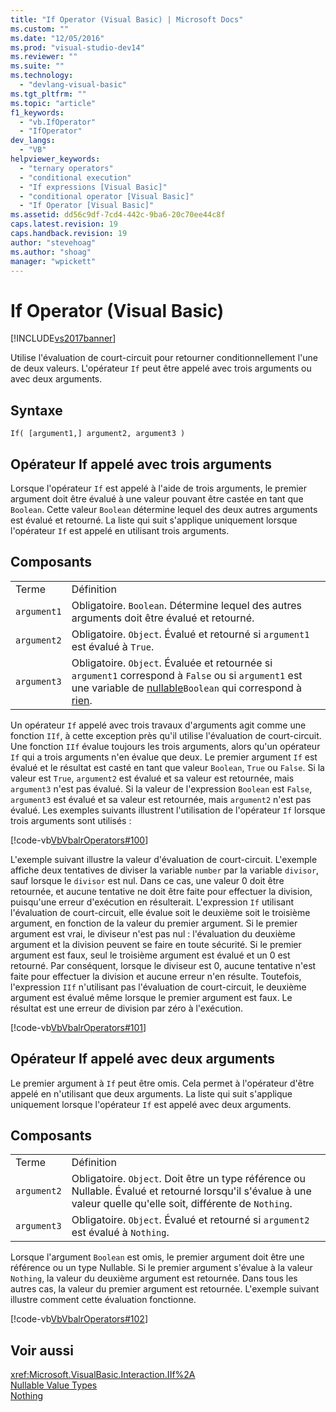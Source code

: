 ```yaml
---
title: "If Operator (Visual Basic) | Microsoft Docs"
ms.custom: ""
ms.date: "12/05/2016"
ms.prod: "visual-studio-dev14"
ms.reviewer: ""
ms.suite: ""
ms.technology: 
  - "devlang-visual-basic"
ms.tgt_pltfrm: ""
ms.topic: "article"
f1_keywords: 
  - "vb.IfOperator"
  - "IfOperator"
dev_langs: 
  - "VB"
helpviewer_keywords: 
  - "ternary operators"
  - "conditional execution"
  - "If expressions [Visual Basic]"
  - "conditional operator [Visual Basic]"
  - "If Operator [Visual Basic]"
ms.assetid: dd56c9df-7cd4-442c-9ba6-20c70ee44c8f
caps.latest.revision: 19
caps.handback.revision: 19
author: "stevehoag"
ms.author: "shoag"
manager: "wpickett"
---
```

# If Operator (Visual Basic)
[!INCLUDE[vs2017banner](../../../csharp/includes/vs2017banner.md)]

Utilise l'évaluation de court\-circuit pour retourner conditionnellement l'une de deux valeurs.  L'opérateur `If` peut être appelé avec trois arguments ou avec deux arguments.  
  
## Syntaxe  
  
```  
If( [argument1,] argument2, argument3 )  
```  
  
## Opérateur If appelé avec trois arguments  
 Lorsque l'opérateur `If` est appelé à l'aide de trois arguments, le premier argument doit être évalué à une valeur pouvant être castée en tant que `Boolean`.  Cette valeur `Boolean` détermine lequel des deux autres arguments est évalué et retourné.  La liste qui suit s'applique uniquement lorsque l'opérateur `If` est appelé en utilisant trois arguments.  
  
## Composants  
  
|||  
|-|-|  
|Terme|Définition|  
|`argument1`|Obligatoire.  `Boolean`.  Détermine lequel des autres arguments doit être évalué et retourné.|  
|`argument2`|Obligatoire.  `Object`.  Évalué et retourné si `argument1` est évalué à `True`.|  
|`argument3`|Obligatoire.  `Object`.  Évaluée et retournée si `argument1` correspond à `False` ou si `argument1` est une variable de [nullable](../../../visual-basic/programming-guide/language-features/data-types/nullable-value-types.md)`Boolean` qui correspond à [rien](../../../visual-basic/language-reference/nothing.md).|  
  
 Un opérateur `If` appelé avec trois travaux d'arguments agit comme une fonction `IIf`, à cette exception près qu'il utilise l'évaluation de court\-circuit.  Une fonction `IIf` évalue toujours les trois arguments, alors qu'un opérateur `If` qui a trois arguments n'en évalue que deux.  Le premier argument `If` est évalué et le résultat est casté en tant que valeur `Boolean`, `True` ou `False`.  Si la valeur est `True`, `argument2` est évalué et sa valeur est retournée, mais `argument3` n'est pas évalué.  Si la valeur de l'expression `Boolean` est `False`, `argument3` est évalué et sa valeur est retournée, mais `argument2` n'est pas évalué.  Les exemples suivants illustrent l'utilisation de l'opérateur `If` lorsque trois arguments sont utilisés :  
  
 [!code-vb[VbVbalrOperators#100](../../../visual-basic/language-reference/operators/codesnippet/VisualBasic/if-operator_1.vb)]  
  
 L'exemple suivant illustre la valeur d'évaluation de court\-circuit.  L'exemple affiche deux tentatives de diviser la variable `number` par la variable `divisor`, sauf lorsque le `divisor` est nul.  Dans ce cas, une valeur 0 doit être retournée, et aucune tentative ne doit être faite pour effectuer la division, puisqu'une erreur d'exécution en résulterait.  L'expression `If` utilisant l'évaluation de court\-circuit, elle évalue soit le deuxième soit le troisième argument, en fonction de la valeur du premier argument.  Si le premier argument est vrai, le diviseur n'est pas nul : l'évaluation du deuxième argument et la division peuvent se faire en toute sécurité.  Si le premier argument est faux, seul le troisième argument est évalué et un 0 est retourné.  Par conséquent, lorsque le diviseur est 0, aucune tentative n'est faite pour effectuer la division et aucune erreur n'en résulte.  Toutefois, l'expression `IIf` n'utilisant pas l'évaluation de court\-circuit, le deuxième argument est évalué même lorsque le premier argument est faux.  Le résultat est une erreur de division par zéro à l'exécution.  
  
 [!code-vb[VbVbalrOperators#101](../../../visual-basic/language-reference/operators/codesnippet/VisualBasic/if-operator_2.vb)]  
  
## Opérateur If appelé avec deux arguments  
 Le premier argument à `If` peut être omis.  Cela permet à l'opérateur d'être appelé en n'utilisant que deux arguments.  La liste qui suit s'applique uniquement lorsque l'opérateur `If` est appelé avec deux arguments.  
  
## Composants  
  
|||  
|-|-|  
|Terme|Définition|  
|`argument2`|Obligatoire.  `Object`.  Doit être un type référence ou Nullable.  Évalué et retourné lorsqu'il s'évalue à une valeur quelle qu'elle soit, différente de `Nothing`.|  
|`argument3`|Obligatoire.  `Object`.  Évalué et retourné si `argument2` est évalué à `Nothing`.|  
  
 Lorsque l'argument `Boolean` est omis, le premier argument doit être une référence ou un type Nullable.  Si le premier argument s'évalue à la valeur `Nothing`, la valeur du deuxième argument est retournée.  Dans tous les autres cas, la valeur du premier argument est retournée.  L'exemple suivant illustre comment cette évaluation fonctionne.  
  
 [!code-vb[VbVbalrOperators#102](../../../visual-basic/language-reference/operators/codesnippet/VisualBasic/if-operator_3.vb)]  
  
## Voir aussi  
 <xref:Microsoft.VisualBasic.Interaction.IIf%2A>   
 [Nullable Value Types](../../../visual-basic/programming-guide/language-features/data-types/nullable-value-types.md)   
 [Nothing](../../../visual-basic/language-reference/nothing.md)